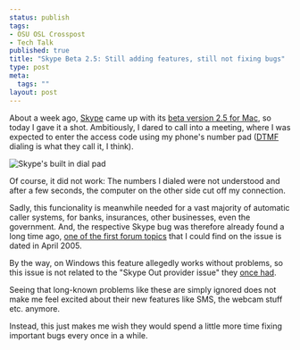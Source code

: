 ```yaml
--- 
status: publish
tags: 
- OSU OSL Crosspost
- Tech Talk
published: true
title: "Skype Beta 2.5: Still adding features, still not fixing bugs"
type: post
meta: 
  tags: ""
layout: post
---
```

About a week ago, <a href="http://skype.com">Skype</a> came up with its <a href="http://www.skype.com/download/skype/macosx/25beta.html">beta version 2.5 for Mac</a>, so today I gave it a shot. Ambitiously, I dared to call into a meeting, where I was expected to enter the access code using my phone's number pad (<a href="http://en.wikipedia.org/wiki/Dual-tone_multi-frequency">DTMF</a> dialing is what they call it, I think).

<img id="image136" src="http://fredericiana.com/wp-content/uploads/2006/11/skype-dtmf.jpg" alt="Skype's built in dial pad" class="center" />

Of course, it did not work: The numbers I dialed were not understood and after a few seconds, the computer on the other side cut off my connection.

Sadly, this funcionality is meanwhile needed for a vast majority of automatic caller systems, for banks, insurances, other businesses, even the government. And, the respective Skype bug was therefore already found a long time ago, <a href="http://forum.skype.com/index.php?showtopic=25457">one of the first forum topics</a> that I could find on the issue is dated in April 2005.

By the way, on Windows this feature allegedly works without problems, so this issue is not related to the "Skype Out provider issue" they <a href="http://www.skypejournal.com/blog/archives/2005/03/dtmf_tones_fail.php">once had</a>.

Seeing that long-known problems like these are simply ignored does not make me feel excited about their new features like SMS, the webcam stuff etc. anymore.

Instead, this just makes me wish they would spend a little more time fixing important bugs every once in a while.
